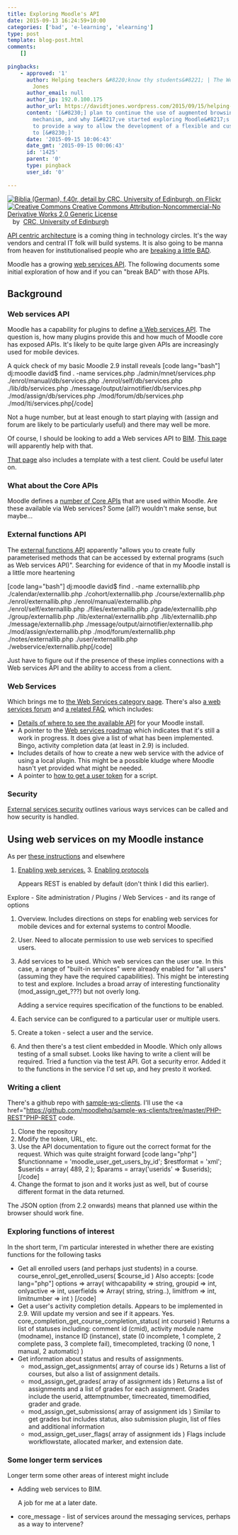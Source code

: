 ```yaml
---
title: Exploring Moodle's API
date: 2015-09-13 16:24:59+10:00
categories: ['bad', 'e-learning', 'elearning']
type: post
template: blog-post.html
comments:
    []
    
pingbacks:
    - approved: '1'
      author: Helping teachers &#8220;know thy students&#8221; | The Weblog of (a) David
        Jones
      author_email: null
      author_ip: 192.0.100.175
      author_url: https://davidtjones.wordpress.com/2015/09/15/helping-teachers-know-thy-students/
      content: '[&#8230;] plan to continue the use of augmented browsing as the primary
        mechanism, and why I&#8217;ve started exploring Moodle&#8217;s API. It appears
        to provide a way to allow the development of a flexible and customisable approach
        to [&#8230;]'
      date: '2015-09-15 10:06:43'
      date_gmt: '2015-09-15 00:06:43'
      id: '1425'
      parent: '0'
      type: pingback
      user_id: '0'
    
---
```

[![Biblia (German), f.40r, detail by CRC, University of Edinburgh, on Flickr](https://farm4.static.flickr.com/3682/10155924084_207fe9c6ba_m.jpg "Biblia (German), f.40r, detail by CRC, University of Edinburgh, on Flickr")](https://www.flickr.com/photos/crcedinburgh/10155924084/)  
[![Creative Commons Creative Commons Attribution-Noncommercial-No Derivative Works 2.0 Generic License](http://i.creativecommons.org/l/by-nc-nd/2.0/80x15.png "Creative Commons Creative Commons Attribution-Noncommercial-No Derivative Works 2.0 Generic License")](http://creativecommons.org/licenses/by-nc-nd/2.0/)   by  [](https://www.flickr.com/people/crcedinburgh/)[CRC, University of Edinburgh](https://www.flickr.com/people/crcedinburgh/) [](http://www.imagecodr.org/)

[API centric architecture](http://apigee.com/about/blog/technology/api-centric-architecture-all-development-api-development) is a coming thing in technology circles. It's the way vendors and central IT folk will build systems. It is also going to be manna from heaven for institutionalised people who are [breaking a little BAD](/blog2/2014/09/21/breaking-bad-to-bridge-the-realityrhetoric-chasm/).

Moodle has a growing [web services API](https://docs.moodle.org/dev/Web_services_API). The following documents some initial exploration of how and if you can "break BAD" with those APIs.

## Background

### Web services API

Moodle has a capability for plugins to define [a Web services API](https://docs.moodle.org/dev/Web_services_API). The question is, how many plugins provide this and how much of Moodle core has exposed APIs. It's likely to be quite large given APIs are increasingly used for mobile devices.

A quick check of my basic Moodle 2.9 install reveals \[code lang="bash"\] dj:moodle david$ find . -name services.php ./admin/mnet/services.php ./enrol/manual/db/services.php ./enrol/self/db/services.php ./lib/db/services.php ./message/output/airnotifier/db/services.php ./mod/assign/db/services.php ./mod/forum/db/services.php ./mod/lti/services.php\[/code\]

Not a huge number, but at least enough to start playing with (assign and forum are likely to be particularly useful) and there may well be more.

Of course, I should be looking to add a Web services API to [BIM](/blog2/research/bam-blog-aggregation-management/). [This page](https://docs.moodle.org/dev/Adding_a_web_service_to_a_plugin) will apparently help with that.

[That page](https://docs.moodle.org/dev/Adding_a_web_service_to_a_plugin) also includes a template with a test client. Could be useful later on.

### What about the Core APIs

Moodle defines a [number of Core APIs](https://docs.moodle.org/dev/Core_APIs) that are used within Moodle. Are these available via Web services? Some (all?) wouldn't make sense, but maybe...

### External functions API

The [external functions API](https://docs.moodle.org/dev/External_functions_API) apparently "allows you to create fully parameterised methods that can be accessed by external programs (such as Web services API)". Searching for evidence of that in my Moodle install is a little more heartening

\[code lang="bash"\] dj:moodle david$ find . -name externallib.php ./calendar/externallib.php ./cohort/externallib.php ./course/externallib.php ./enrol/externallib.php ./enrol/manual/externallib.php ./enrol/self/externallib.php ./files/externallib.php ./grade/externallib.php ./group/externallib.php ./lib/external/externallib.php ./lib/externallib.php ./message/externallib.php ./message/output/airnotifier/externallib.php ./mod/assign/externallib.php ./mod/forum/externallib.php ./notes/externallib.php ./user/externallib.php ./webservice/externallib.php\[/code\]

Just have to figure out if the presence of these implies connections with a Web services API and the ability to access from a client.

### Web Services

Which brings me to [the Web Services category page](https://docs.moodle.org/dev/Category:Web_Services). There's also [a web services forum](http://moodle.org/mod/forum/view.php?id=6971) and [a related FAQ](https://docs.moodle.org/29/en/Web_services_FAQ), which includes:

- [Details of where to see the available API](https://docs.moodle.org/29/en/Web_services_FAQ#Where_is_the_Web_Service_API_documented.3F) for your Moodle install.
- A pointer to the [Web services roadmap](https://docs.moodle.org/dev/Web_service_API_functions) which indicates that it's still a work in progress. It does give a list of what has been implemented. Bingo, activity completion data (at least in 2.9) is included.
- Includes details of how to create a new web service with the advice of using a local plugin. This might be a possible kludge where Moodle hasn't yet provided what might be needed.
- A pointer to [how to get a user token](https://docs.moodle.org/dev/Creating_a_web_service_client#How_to_get_a_user_token) for a script.

### Security

[External services security](https://docs.moodle.org/dev/External_services_security) outlines various ways services can be called and how security is handled.

## Using web services on my Moodle instance

As per [these instructions](https://docs.moodle.org/29/en/Using_web_services) and elsewhere

1. [Enabling web services.](https://docs.moodle.org/29/en/Using_web_services#Enabling_web_services)
[](https://docs.moodle.org/29/en/Using_web_services#Enabling_web_services)3. [](https://docs.moodle.org/29/en/Using_web_services#Enabling_web_services)[Enabling protocols](https://docs.moodle.org/29/en/Using_web_services#Enabling_protocols)
    
    Appears REST is enabled by default (don't think I did this earlier).
    

Explore - Site administration / Plugins / Web Services - and its range of options

1. Overview. Includes directions on steps for enabling web services for mobile devices and for external systems to control Moodle.
2. User. Need to allocate permission to use web services to specified users.
3. Add services to be used. Which web services can the user use. In this case, a range of "built-in services" were already enabled for "all users" (assuming they have the required capabilities). This might be interesting to test and explore. Includes a broad array of interesting functionality (mod\_assign\_get\_???) but not overly long.
    
    Adding a service requires specification of the functions to be enabled.
4. Each service can be configured to a particular user or multiple users.
5. Create a token - select a user and the service.
6. And then there's a test client embedded in Moodle. Which only allows testing of a small subset. Looks like having to write a client will be required. Tried a function via the test API. Got a security error. Added it to the functions in the service I'd set up, and hey presto it worked.

### Writing a client

There's a github repo with [sample-ws-clients](https://github.com/moodlehq/sample-ws-clients). I'll use the <a href="https://github.com/moodlehq/sample-ws-clients/tree/master/PHP-REST"PHP-REST code.

1. Clone the repository
2. Modify the token, URL, etc.
3. Use the API documentation to figure out the correct format for the request. Which was quite straight forward \[code lang="php"\] $functionname = 'moodle\_user\_get\_users\_by\_id'; $restformat = 'xml'; $userids = array( 489, 2 ); $params = array('userids' => $userids); \[/code\]
4. Change the format to json and it works just as well, but of course different format in the data returned.

The JSON option (from 2.2 onwards) means that planned use within the browser should work fine.

### Exploring functions of interest

In the short term, I'm particular interested in whether there are existing functions for the following tasks

- Get all enrolled users (and perhaps just students) in a course. course\_enrol\_get\_enrolled\_users( $course\_id ) Also accepts: \[code lang="php"\] options => array( withcapability => string, groupid => int, onlyactive => int, userfields => Array( string, string..), limitfrom => int, limitnumber => int ) \[/code\]
- Get a user's activity completion details. Appears to be implemented in 2.9. Will update my version and see if it appears. Yes. core\_completion\_get\_course\_completion\_status( int courseid ) Returns a list of statuses including: comment id (cmid), activity module name (modname), instance ID (instance), state (0 incomplete, 1 complete, 2 complete pass, 3 complete fail), timecompleted, tracking (0 none, 1 manual, 2 automatic) )
- Get information about status and results of assignments.
    - mod\_assign\_get\_assignments( array of course ids ) Returns a list of courses, but also a list of assignment details.
    - mod\_assign\_get\_grades( array of assignment ids ) Returns a list of assignments and a list of grades for each assignment. Grades include the userid, attemptnumber, timecreated, timemodified, grader and grade.
    - mod\_assign\_get\_submissions( array of assignment ids ) Similar to get grades but includes status, also submission plugin, list of files and additional information
    - mod\_assign\_get\_user\_flags( array of assignment ids ) Flags include workflowstate, allocated marker, and extension date.

### Some longer term services

Longer term some other areas of interest might include

- Adding web services to BIM.
    
    A job for me at a later date.
    
- core\_message - list of services around the messaging services, perhaps as a way to intervene?